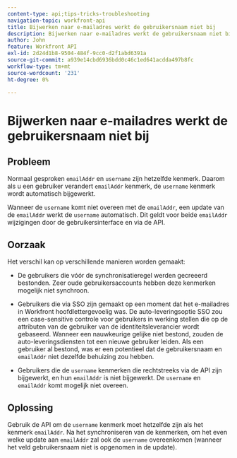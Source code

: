 ```yaml
---
content-type: api;tips-tricks-troubleshooting
navigation-topic: workfront-api
title: Bijwerken naar e-mailadres werkt de gebruikersnaam niet bij
description: Bijwerken naar e-mailadres werkt de gebruikersnaam niet bij
author: John
feature: Workfront API
exl-id: 2d24d1b8-9504-484f-9cc0-d2f1abd6391a
source-git-commit: a939e14cbd6936bdd0c46c1ed641acdda497b8fc
workflow-type: tm+mt
source-wordcount: '231'
ht-degree: 0%

---
```



# Bijwerken naar e-mailadres werkt de gebruikersnaam niet bij

## Probleem

Normaal gesproken `emailAddr` en `username` zijn hetzelfde kenmerk. Daarom als u een gebruiker verandert `emailAddr` kenmerk, de `username` kenmerk wordt automatisch bijgewerkt.

Wanneer de `username` komt niet overeen met de `emailAddr`, een update van de `emailAddr` werkt de `username` automatisch. Dit geldt voor beide `emailAddr` wijzigingen door de gebruikersinterface en via de API.

## Oorzaak

Het verschil kan op verschillende manieren worden gemaakt:

* De gebruikers die vóór de synchronisatieregel werden gecreeerd bestonden. Zeer oude gebruikersaccounts hebben deze kenmerken mogelijk niet synchroon.

* Gebruikers die via SSO zijn gemaakt op een moment dat het e-mailadres in Workfront hoofdlettergevoelig was. De auto-leveringsoptie SSO zou een case-sensitive controle voor gebruikers in werking stellen die op de attributen van de gebruiker van de identiteitsleverancier wordt gebaseerd. Wanneer een nauwkeurige gelijke niet bestond, zouden de auto-leveringsdiensten tot een nieuwe gebruiker leiden. Als een gebruiker al bestond, was er een potentieel dat de gebruikersnaam en `emailAddr` niet dezelfde behuizing zou hebben.

* Gebruikers die de `username` kenmerken die rechtstreeks via de API zijn bijgewerkt, en hun `emailAddr` is niet bijgewerkt. De `username` en `emailAddr` komt mogelijk niet overeen.

## Oplossing

Gebruik de API om de `username` kenmerk moet hetzelfde zijn als het kenmerk `emailAddr`. Na het synchroniseren van de kenmerken, om het even welke update aan `emailAddr` zal ook de `username` overeenkomen (wanneer het veld gebruikersnaam niet is opgenomen in de update).

